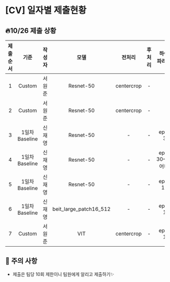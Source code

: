 # [CV] 일자별 제출현황

## 🔥10/26 제출 상황
|제출순서| 기준 | 작성자 | 모델 | 전처리 | 후처리 | 하이퍼 파라미터 | f1_score | Accuracy | 
|:---:|:---:|:---:|:---:|:---:|:---:|:---:|:---:|:---|
| 1 | Custom | 서원준 | Resnet-50 | centercrop | - | - | 0.0483 | 12.3175 |
| 2 | Custom | 서원준 | Resnet-50 | centercrop | - | - | 0.0495 | 12.3016 |
| 3 | 1일차 Baseline | 신재영 | Resnet-50 | - | - | epoch 30 | 0.5682 | 66.4286 |
| 4 | 1일차 Baseline | 신재영 | Resnet-50 | - | - | epoch 30~100 어디쯤  | 0.5883 | 66.6349 |
| 5 | 1일차 Baseline | 신재영 | Resnet-50 | - | - | epoch  100| 0.5972 | 66.3968 |
| 6 | 1일차 Baseline | 신재영 | beit_large_patch16_512 | - | - | epoch  11| 0.5817 | 67.7302 |
| 7 | Custom | 서원준 | VIT | centercrop | - | epoch 10 | 0.5925 | 68.7778 |




## 📌 주의 사항
* 제출은 팀당 10회 제한이니 팀원에게 알리고 제출하기✨
